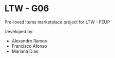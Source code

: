 # LTW - G06
Pre-loved items marketplace project for LTW - FEUP

Developed by:
- Alexandre Ramos
- Francisco Afonso
- Mariana Dias
